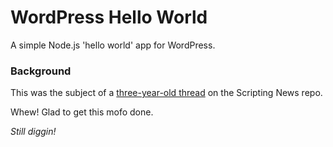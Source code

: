 # WordPress Hello World

A simple Node.js 'hello world' app for WordPress.

### Background

This was the subject of a <a href="https://github.com/scripting/Scripting-News/issues/179">three-year-old thread</a> on the Scripting News repo.

Whew! Glad to get this mofo done. 

<i>Still diggin!</i>

